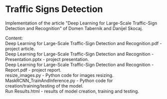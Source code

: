 # Traffic Signs Detection

Implementation of the article "Deep Learning for Large-Scale Traffic-Sign Detection and Recognition" of Domen Tabernik and Danijel Skocaj.<br/>

Content:<br/>
Deep Learning for Large-Scale Traffic-Sign Detection and Recognition.pdf - project article.<br/>
Deep Learning for Large-Scale Traffic-Sign Detection and Recognition - Presentation.pptx - project presentation.<br/>
Deep Learning for Large-Scale Traffic-Sign Detection and Recognition - Report.pdf - project report.<br/>
resize_images.py - Python code for images resizing.<br/>
MaskRCNN_TrainAndInference.py - Python code for creation/training/testing of the model.<br/>
Run Results.html - results of model creation, training and testing.<br/>
